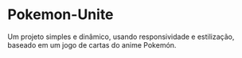 # Pokemon-Unite
Um projeto simples e dinâmico, usando responsividade e estilização, baseado em um jogo de cartas do anime Pokemón.
